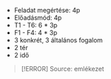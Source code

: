 
- Feladat megértése: 4p
- Előadásmód: 4p
- T1 - T6: 6 \* 3p
- F1 - F4: 4 \* 3p
- 3 konkrét, 3 általános fogalom
- 2 tér
- 2 idő

> [!ERROR] Source: emlékezet

